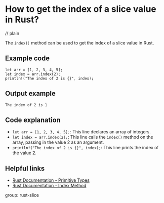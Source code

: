 # How to get the index of a slice value in Rust?
// plain

The `index()` method can be used to get the index of a slice value in Rust.

## Example code

```
let arr = [1, 2, 3, 4, 5];
let index = arr.index(2);
println!("The index of 2 is {}", index);
```

## Output example

```
The index of 2 is 1
```

## Code explanation

- `let arr = [1, 2, 3, 4, 5];`: This line declares an array of integers.
- `let index = arr.index(2);`: This line calls the `index()` method on the array, passing in the value 2 as an argument.
- `println!("The index of 2 is {}", index);`: This line prints the index of the value 2.

## Helpful links
- [Rust Documentation - Primitive Types](https://doc.rust-lang.org/book/ch03-02-data-types.html#arrays)
- [Rust Documentation - Index Method](https://doc.rust-lang.org/std/primitive.slice.html#method.index)

group: rust-slice